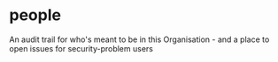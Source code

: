 people
======

An audit trail for who's meant to be in this Organisation - and a place to open issues for security-problem users
